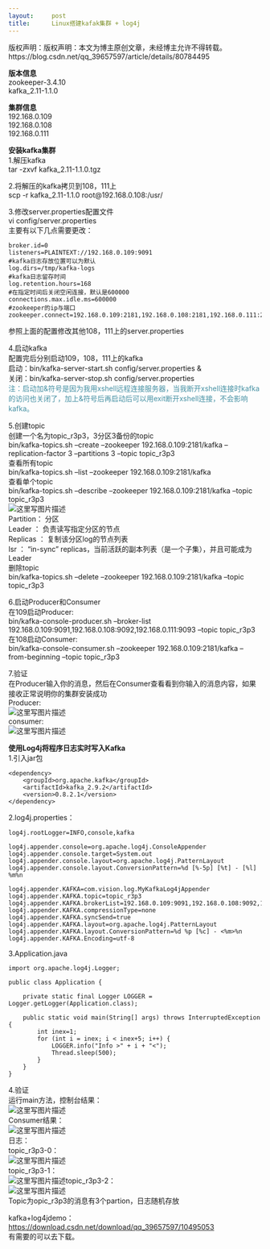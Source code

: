 ```yaml
---
layout:     post
title:      Linux搭建kafak集群 + log4j
---
```

<div id="article_content" class="article_content clearfix csdn-tracking-statistics" data-pid="blog" data-mod="popu_307" data-dsm="post">
								<div class="article-copyright">
					版权声明：版权声明：本文为博主原创文章，未经博主允许不得转载。					https://blog.csdn.net/qq_39657597/article/details/80784495				</div>
								            <div id="content_views" class="markdown_views prism-atom-one-light">
							<!-- flowchart 箭头图标 勿删 -->
							<svg xmlns="http://www.w3.org/2000/svg" style="display: none;"><path stroke-linecap="round" d="M5,0 0,2.5 5,5z" id="raphael-marker-block" style="-webkit-tap-highlight-color: rgba(0, 0, 0, 0);"></path></svg>
							<p><strong>版本信息</strong> <br>
zookeeper-3.4.10 <br>
kafka_2.11-1.1.0</p>

<p><strong>集群信息</strong> <br>
192.168.0.109 <br>
192.168.0.108 <br>
192.168.0.111</p>

<p><strong>安装kafka集群</strong> <br>
1.解压kafka <br>
tar -zxvf  kafka_2.11-1.1.0.tgz</p>

<p>2.将解压的kafka拷贝到108，111上 <br>
scp -r kafka_2.11-1.1.0 root@192.168.0.108:/usr/</p>

<p>3.修改server.properties配置文件 <br>
vi config/server.properties <br>
主要有以下几点需要更改：</p>



<pre class="prettyprint"><code class=" hljs avrasm">broker<span class="hljs-preprocessor">.id</span>=<span class="hljs-number">0</span>
listeners=PLAINTEXT://<span class="hljs-number">192.168</span><span class="hljs-number">.0</span><span class="hljs-number">.109</span>:<span class="hljs-number">9091</span>
<span class="hljs-preprocessor">#kafka日志存放位置可以为默认</span>
log<span class="hljs-preprocessor">.dirs</span>=/tmp/kafka-logs
<span class="hljs-preprocessor">#kafka日志留存时间</span>
log<span class="hljs-preprocessor">.retention</span><span class="hljs-preprocessor">.hours</span>=<span class="hljs-number">168</span>
<span class="hljs-preprocessor">#在指定时间后关闭空闲连接，默认是600000</span>
connections<span class="hljs-preprocessor">.max</span><span class="hljs-preprocessor">.idle</span><span class="hljs-preprocessor">.ms</span>=<span class="hljs-number">600000</span>
<span class="hljs-preprocessor">#zookeeper的ip与端口</span>
zookeeper<span class="hljs-preprocessor">.connect</span>=<span class="hljs-number">192.168</span><span class="hljs-number">.0</span><span class="hljs-number">.109</span>:<span class="hljs-number">2181</span>,<span class="hljs-number">192.168</span><span class="hljs-number">.0</span><span class="hljs-number">.108</span>:<span class="hljs-number">2181</span>,<span class="hljs-number">192.168</span><span class="hljs-number">.0</span><span class="hljs-number">.111</span>:<span class="hljs-number">2181</span>/kafka</code></pre>

<p>参照上面的配置修改其他108，111上的server.properties</p>

<p>4.启动kafka <br>
配置完后分别启动109，108，111上的kafka <br>
启动：bin/kafka-server-start.sh config/server.properties &amp; <br>
关闭：bin/kafka-server-stop.sh config/server.properties <br>
<font color="#4590a3">注：启动加&amp;符号是因为我用xshell远程连接服务器，当我断开xshell连接时kafka的访问也关闭了，加上&amp;符号后再启动后可以用exit断开xshell连接，不会影响kafka。</font></p>

<p>5.创建topic <br>
创建一个名为topic_r3p3，3分区3备份的topic <br>
bin/kafka-topics.sh –create –zookeeper 192.168.0.109:2181/kafka –replication-factor 3 –partitions 3 –topic topic_r3p3 <br>
查看所有topic <br>
bin/kafka-topics.sh –list –zookeeper 192.168.0.109:2181/kafka <br>
查看单个topic <br>
bin/kafka-topics.sh –describe –zookeeper 192.168.0.109:2181/kafka –topic topic_r3p3  <br>
<img src="https://img-blog.csdn.net/20180623155955165?watermark/2/text/aHR0cHM6Ly9ibG9nLmNzZG4ubmV0L3FxXzM5NjU3NTk3/font/5a6L5L2T/fontsize/400/fill/I0JBQkFCMA==/dissolve/70" alt="这里写图片描述" title=""> <br>
Partition： 分区 <br>
Leader ： 负责读写指定分区的节点 <br>
Replicas ： 复制该分区log的节点列表 <br>
Isr ： “in-sync” replicas，当前活跃的副本列表（是一个子集），并且可能成为Leader <br>
删除topic <br>
bin/kafka-topics.sh –delete –zookeeper 192.168.0.109:2181/kafka –topic topic_r3p3</p>

<p>6.启动Producer和Consumer <br>
在109启动Producer: <br>
bin/kafka-console-producer.sh –broker-list 192.168.0.109:9091,192.168.0.108:9092,192.168.0.111:9093 –topic topic_r3p3 <br>
在108启动Consumer: <br>
bin/kafka-console-consumer.sh –zookeeper 192.168.0.109:2181/kafka –from-beginning –topic topic_r3p3</p>

<p>7.验证 <br>
在Producer输入你的消息，然后在Consumer查看看到你输入的消息内容，如果接收正常说明你的集群安装成功 <br>
Producer: <br>
<img src="https://img-blog.csdn.net/20180623161151814?watermark/2/text/aHR0cHM6Ly9ibG9nLmNzZG4ubmV0L3FxXzM5NjU3NTk3/font/5a6L5L2T/fontsize/400/fill/I0JBQkFCMA==/dissolve/70" alt="这里写图片描述" title=""> <br>
consumer: <br>
<img src="https://img-blog.csdn.net/20180623161218665?watermark/2/text/aHR0cHM6Ly9ibG9nLmNzZG4ubmV0L3FxXzM5NjU3NTk3/font/5a6L5L2T/fontsize/400/fill/I0JBQkFCMA==/dissolve/70" alt="这里写图片描述" title=""></p>

<p><strong>使用Log4j将程序日志实时写入Kafka</strong> <br>
1.引入jar包</p>



<pre class="prettyprint"><code class=" hljs xml"><span class="hljs-tag">&lt;<span class="hljs-title">dependency</span>&gt;</span>
    <span class="hljs-tag">&lt;<span class="hljs-title">groupId</span>&gt;</span>org.apache.kafka<span class="hljs-tag">&lt;/<span class="hljs-title">groupId</span>&gt;</span>
    <span class="hljs-tag">&lt;<span class="hljs-title">artifactId</span>&gt;</span>kafka_2.9.2<span class="hljs-tag">&lt;/<span class="hljs-title">artifactId</span>&gt;</span>
    <span class="hljs-tag">&lt;<span class="hljs-title">version</span>&gt;</span>0.8.2.1<span class="hljs-tag">&lt;/<span class="hljs-title">version</span>&gt;</span>
<span class="hljs-tag">&lt;/<span class="hljs-title">dependency</span>&gt;</span> </code></pre>

<p>2.log4j.properties：</p>



<pre class="prettyprint"><code class=" hljs avrasm">log4j<span class="hljs-preprocessor">.rootLogger</span>=INFO,console,kafka

log4j<span class="hljs-preprocessor">.appender</span><span class="hljs-preprocessor">.console</span>=org<span class="hljs-preprocessor">.apache</span><span class="hljs-preprocessor">.log</span>4j<span class="hljs-preprocessor">.ConsoleAppender</span>
log4j<span class="hljs-preprocessor">.appender</span><span class="hljs-preprocessor">.console</span><span class="hljs-preprocessor">.target</span>=System<span class="hljs-preprocessor">.out</span>
log4j<span class="hljs-preprocessor">.appender</span><span class="hljs-preprocessor">.console</span><span class="hljs-preprocessor">.layout</span>=org<span class="hljs-preprocessor">.apache</span><span class="hljs-preprocessor">.log</span>4j<span class="hljs-preprocessor">.PatternLayout</span>
log4j<span class="hljs-preprocessor">.appender</span><span class="hljs-preprocessor">.console</span><span class="hljs-preprocessor">.layout</span><span class="hljs-preprocessor">.ConversionPattern</span>=%d [%-<span class="hljs-number">5</span>p] [%t] - [%l] %m%n

log4j<span class="hljs-preprocessor">.appender</span><span class="hljs-preprocessor">.KAFKA</span>=<span class="hljs-keyword">com</span><span class="hljs-preprocessor">.vision</span><span class="hljs-preprocessor">.log</span><span class="hljs-preprocessor">.MyKafkaLog</span>4jAppender
log4j<span class="hljs-preprocessor">.appender</span><span class="hljs-preprocessor">.KAFKA</span><span class="hljs-preprocessor">.topic</span>=topic_r3p3
log4j<span class="hljs-preprocessor">.appender</span><span class="hljs-preprocessor">.KAFKA</span><span class="hljs-preprocessor">.brokerList</span>=<span class="hljs-number">192.168</span><span class="hljs-number">.0</span><span class="hljs-number">.109</span>:<span class="hljs-number">9091</span>,<span class="hljs-number">192.168</span><span class="hljs-number">.0</span><span class="hljs-number">.108</span>:<span class="hljs-number">9092</span>,<span class="hljs-number">192.168</span><span class="hljs-number">.0</span><span class="hljs-number">.111</span>:<span class="hljs-number">9093</span>
log4j<span class="hljs-preprocessor">.appender</span><span class="hljs-preprocessor">.KAFKA</span><span class="hljs-preprocessor">.compressionType</span>=none
log4j<span class="hljs-preprocessor">.appender</span><span class="hljs-preprocessor">.KAFKA</span><span class="hljs-preprocessor">.syncSend</span>=true
log4j<span class="hljs-preprocessor">.appender</span><span class="hljs-preprocessor">.KAFKA</span><span class="hljs-preprocessor">.layout</span>=org<span class="hljs-preprocessor">.apache</span><span class="hljs-preprocessor">.log</span>4j<span class="hljs-preprocessor">.PatternLayout</span>
log4j<span class="hljs-preprocessor">.appender</span><span class="hljs-preprocessor">.KAFKA</span><span class="hljs-preprocessor">.layout</span><span class="hljs-preprocessor">.ConversionPattern</span>=%d %p [%c] - &lt;%m&gt;%n
log4j<span class="hljs-preprocessor">.appender</span><span class="hljs-preprocessor">.KAFKA</span><span class="hljs-preprocessor">.Encoding</span>=utf-<span class="hljs-number">8</span></code></pre>

<p>3.Application.java</p>



<pre class="prettyprint"><code class=" hljs java"><span class="hljs-keyword">import</span> org.apache.log4j.Logger;

<span class="hljs-keyword">public</span> <span class="hljs-class"><span class="hljs-keyword">class</span> <span class="hljs-title">Application</span> {</span>

    <span class="hljs-keyword">private</span> <span class="hljs-keyword">static</span> <span class="hljs-keyword">final</span> Logger LOGGER = Logger.getLogger(Application.class);

    <span class="hljs-keyword">public</span> <span class="hljs-keyword">static</span> <span class="hljs-keyword">void</span> <span class="hljs-title">main</span>(String[] args) <span class="hljs-keyword">throws</span> InterruptedException {
        <span class="hljs-keyword">int</span> inex=<span class="hljs-number">1</span>;
        <span class="hljs-keyword">for</span> (<span class="hljs-keyword">int</span> i = inex; i &lt; inex+<span class="hljs-number">5</span>; i++) {
            LOGGER.info(<span class="hljs-string">"Info &gt;"</span> + i + <span class="hljs-string">"&lt;"</span>);
            Thread.sleep(<span class="hljs-number">500</span>);
        }
    }
}</code></pre>

<p>4.验证 <br>
运行main方法，控制台结果： <br>
<img src="https://img-blog.csdn.net/20180623162552822?watermark/2/text/aHR0cHM6Ly9ibG9nLmNzZG4ubmV0L3FxXzM5NjU3NTk3/font/5a6L5L2T/fontsize/400/fill/I0JBQkFCMA==/dissolve/70" alt="这里写图片描述" title=""> <br>
Consumer结果： <br>
<img src="https://img-blog.csdn.net/20180623162720171?watermark/2/text/aHR0cHM6Ly9ibG9nLmNzZG4ubmV0L3FxXzM5NjU3NTk3/font/5a6L5L2T/fontsize/400/fill/I0JBQkFCMA==/dissolve/70" alt="这里写图片描述" title=""> <br>
日志： <br>
topic_r3p3-0： <br>
<img src="https://img-blog.csdn.net/20180623163330219?watermark/2/text/aHR0cHM6Ly9ibG9nLmNzZG4ubmV0L3FxXzM5NjU3NTk3/font/5a6L5L2T/fontsize/400/fill/I0JBQkFCMA==/dissolve/70" alt="这里写图片描述" title=""> <br>
topic_r3p3-1： <br>
<img src="https://img-blog.csdn.net/2018062316333883?watermark/2/text/aHR0cHM6Ly9ibG9nLmNzZG4ubmV0L3FxXzM5NjU3NTk3/font/5a6L5L2T/fontsize/400/fill/I0JBQkFCMA==/dissolve/70" alt="这里写图片描述" title="">topic_r3p3-2： <br>
<img src="https://img-blog.csdn.net/20180623163343920?watermark/2/text/aHR0cHM6Ly9ibG9nLmNzZG4ubmV0L3FxXzM5NjU3NTk3/font/5a6L5L2T/fontsize/400/fill/I0JBQkFCMA==/dissolve/70" alt="这里写图片描述" title=""> <br>
Topic为opic_r3p3的消息有3个partion，日志随机存放</p>

<p>kafka+log4jdemo：<a href="https://download.csdn.net/download/qq_39657597/10495053" rel="nofollow">https://download.csdn.net/download/qq_39657597/10495053</a> <br>
有需要的可以去下载。</p>            </div>
						<link href="https://csdnimg.cn/release/phoenix/mdeditor/markdown_views-9e5741c4b9.css" rel="stylesheet">
                </div>
